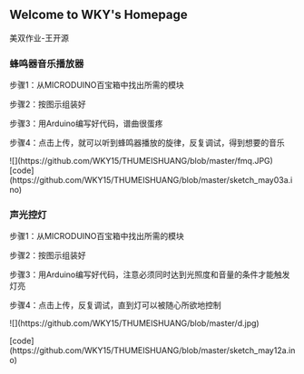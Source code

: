 ## Welcome to WKY's Homepage
美双作业-王开源
### 蜂鸣器音乐播放器

<p>步骤1：从MICRODUINO百宝箱中找出所需的模块</p>
<p>步骤2：按图示组装好</p>
<p>步骤3：用Arduino编写好代码，谱曲很蛋疼</p>
<p>步骤4：点击上传，就可以听到蜂鸣器播放的旋律，反复调试，得到想要的音乐</p>
![](https://github.com/WKY15/THUMEISHUANG/blob/master/fmq.JPG)
[code](https://github.com/WKY15/THUMEISHUANG/blob/master/sketch_may03a.ino)

### 声光控灯

<p>步骤1：从MICRODUINO百宝箱中找出所需的模块</p>
<p>步骤2：按图示组装好</p>
<p>步骤3：用Arduino编写好代码，注意必须同时达到光照度和音量的条件才能触发灯亮</p>
<p>步骤4：点击上传，反复调试，直到灯可以被随心所欲地控制</p>
<p>![](https://github.com/WKY15/THUMEISHUANG/blob/master/d.jpg)</p>
<p>[code](https://github.com/WKY15/THUMEISHUANG/blob/master/sketch_may12a.ino)</p>

